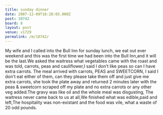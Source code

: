 ```yaml
---
title: sunday dinner
date: 2007-12-09T16:28:03.000Z
post: 10742
board: 8
layout: post
venue: v1729
permalink: /m/10742/
---
```

My wife and I called into the Bull Inn for sunday lunch, we eat out ever weekend and this was the first time we had been into the Bull Inn,and it will be the last.We asked the waitress what vegetables came with the roast and was told, carrots, peas and cauliflower,I said I don't like peas so can I have extra carrots. The meal arrived with carrots, PEAS and SWEETCORN, I said I don't eat either of them, can they please take them off and just give me extra carrots, she took the plate away and returned 2 minutes later with the peas & sweetcorn scraped off my plate and no extra carrots or any other veg added.The gravy was like oil and the whole meal was disgusting, The waitress never came back to us at all,We finished what was edible,paid and left,The hospitality was non-existant and the food was vile, what a waste of 20 odd pounds.

